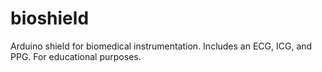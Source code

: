 # bioshield
Arduino shield for biomedical instrumentation. Includes an ECG, ICG, and PPG. For educational purposes.
